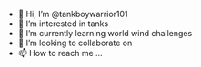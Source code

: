 - 👋 Hi, I’m @tankboywarrior101
- 👀 I’m interested in tanks
- 🌱 I’m currently learning world wind challenges
- 💞️ I’m looking to collaborate on 
- 📫 How to reach me ...

<!---
tankboywarrior101/tankboywarrior101 is a ✨ special ✨ repository because its `README.md` (this file) appears on your GitHub profile.
You can click the Preview link to take a look at your changes.
--->
